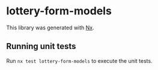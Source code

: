 # lottery-form-models

This library was generated with [Nx](https://nx.dev).

## Running unit tests

Run `nx test lottery-form-models` to execute the unit tests.
